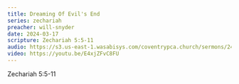 ```yaml
---
title: Dreaming Of Evil's End
series: zechariah
preacher: will-snyder
date: 2024-03-17
scripture: Zechariah 5:5-11
audio: https://s3.us-east-1.wasabisys.com/coventrypca.church/sermons/24.03.17A%20Dreaming%20Of%20Evil's%20End%20-%20Will%20Snyder.mp3
video: https://youtu.be/E4xjZFvC8FU
---
```

Zechariah 5:5-11